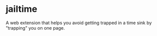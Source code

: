 # jailtime
A web extension that helps you avoid getting trapped in a time sink by "trapping" you on one page.
